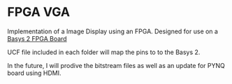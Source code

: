 # FPGA VGA 

Implementation of a Image Display using an FPGA. 
Designed for use on a [Basys 2 FPGA Board](https://store.digilentinc.com/basys-2-spartan-3e-fpga-trainer-board-limited-time/)

UCF file included in each folder will map the pins to to the Basys 2.

In the future, I will prodive the bitstream files as well as an update
for PYNQ board using HDMI.
